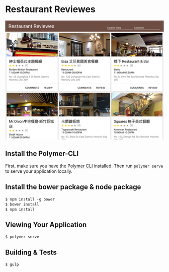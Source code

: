 # Restaurant Reviewes

<img src="https://github.com/marxtseng/restaurant-reviewes/blob/master/Restaurant%20Reviewes.png"/>

## Install the Polymer-CLI

First, make sure you have the [Polymer CLI](https://www.npmjs.com/package/polymer-cli) installed. Then run `polymer serve` to serve your application locally.

## Install the bower package & node package

```
$ npm install -g bower
$ bower install
$ npm install
```

## Viewing Your Application

```
$ polymer serve
```

## Building & Tests

```
$ gulp
```
